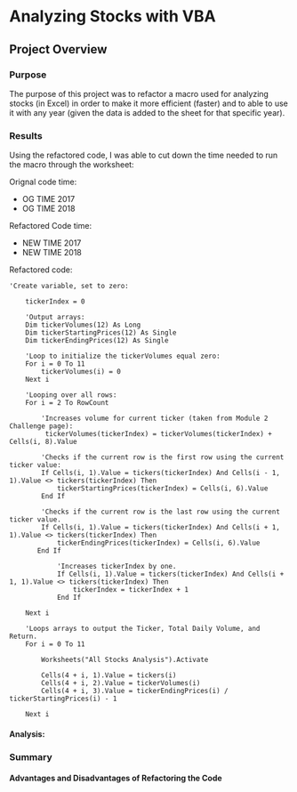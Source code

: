 # Analyzing Stocks with VBA
## Project Overview

### Purpose

The purpose of this project was to refactor a macro used for analyzing stocks (in Excel) in order to make it more efficient (faster) and to able to use it with any year (given the data is added to the sheet for that specific year). 

### Results

Using the refactored code, I was able to cut down the time needed to run the macro through the worksheet:

Orignal code time:

- OG TIME 2017
- OG TIME 2018

Refactored Code time:

- NEW TIME 2017
- NEW TIME 2018

Refactored code:

```
'Create variable, set to zero:
    
    tickerIndex = 0
    
    'Output arrays:
    Dim tickerVolumes(12) As Long
    Dim tickerStartingPrices(12) As Single
    Dim tickerEndingPrices(12) As Single
    
    'Loop to initialize the tickerVolumes equal zero:
    For i = 0 To 11
        tickerVolumes(i) = 0
    Next i
        
    'Looping over all rows:
    For i = 2 To RowCount
    
        'Increases volume for current ticker (taken from Module 2 Challenge page):
         tickerVolumes(tickerIndex) = tickerVolumes(tickerIndex) + Cells(i, 8).Value
        
        'Checks if the current row is the first row using the current ticker value:
        If Cells(i, 1).Value = tickers(tickerIndex) And Cells(i - 1, 1).Value <> tickers(tickerIndex) Then
            tickerStartingPrices(tickerIndex) = Cells(i, 6).Value
        End If
        
        'Checks if the current row is the last row using the current ticker value.
        If Cells(i, 1).Value = tickers(tickerIndex) And Cells(i + 1, 1).Value <> tickers(tickerIndex) Then
            tickerEndingPrices(tickerIndex) = Cells(i, 6).Value
       End If

            'Increases tickerIndex by one.
            If Cells(i, 1).Value = tickers(tickerIndex) And Cells(i + 1, 1).Value <> tickers(tickerIndex) Then
                tickerIndex = tickerIndex + 1
            End If
    
    Next i
    
    'Loops arrays to output the Ticker, Total Daily Volume, and Return.
    For i = 0 To 11
        
        Worksheets("All Stocks Analysis").Activate
    
        Cells(4 + i, 1).Value = tickers(i)
        Cells(4 + i, 2).Value = tickerVolumes(i)
        Cells(4 + i, 3).Value = tickerEndingPrices(i) / tickerStartingPrices(i) - 1
        
    Next i
```

#### Analysis:

### Summary

#### Advantages and Disadvantages of Refactoring the Code

#### 
